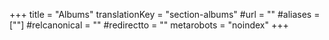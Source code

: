 +++
title = "Albums"
translationKey = "section-albums"
#url = ""
#aliases = [""]
#relcanonical = ""
#redirectto = ""
metarobots = "noindex"
+++
